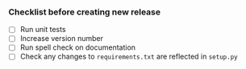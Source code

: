 ### Checklist before creating new release
- [ ] Run unit tests
- [ ] Increase version number
- [ ] Run spell check on documentation
- [ ] Check any changes to `requirements.txt` are reflected in `setup.py`